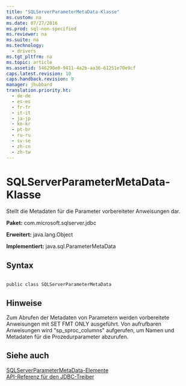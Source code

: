 ```yaml
---
title: "SQLServerParameterMetaData-Klasse"
ms.custom: na
ms.date: 07/27/2016
ms.prod: sql-non-specified
ms.reviewer: na
ms.suite: na
ms.technology: 
  - drivers
ms.tgt_pltfrm: na
ms.topic: article
ms.assetid: 546290e0-9411-4a2b-aa36-61251e70e9cf
caps.latest.revision: 10
caps.handback.revision: 9
manager: jhubbard
translation.priority.ht: 
  - de-de
  - es-es
  - fr-fr
  - it-it
  - ja-jp
  - ko-kr
  - pt-br
  - ru-ru
  - sv-se
  - zh-cn
  - zh-tw
---
```

# SQLServerParameterMetaData-Klasse
  Stellt die Metadaten für die Parameter vorbereiteter Anweisungen dar.  
  
 **Paket:** com.microsoft.sqlserver.jdbc  
  
 **Erweitert:** java.lang.Object  
  
 **Implementiert:** java.sql.ParameterMetaData  
  
## Syntax  
  
```  
  
public class SQLServerParameterMetaData  
```  
  
## Hinweise  
 Zum Abrufen der Metadaten von Parametern werden vorbereitete Anweisungen mit SET FMT ONLY ausgeführt. Von aufrufbaren Anweisungen wird "sp\_sproc\_columns" aufgerufen, um Namen und Metadaten für die Prozedurparameter abzurufen.  
  
## Siehe auch  
 [SQLServerParameterMetaData-Elemente](../content/SQLServerParameterMetaData-Members.md)   
 [API-Referenz für den JDBC-Treiber](../content/JDBC-Driver-API-Reference.md)  
  
  